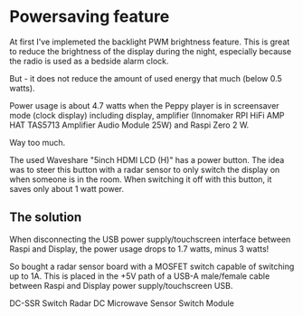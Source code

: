 # Powersaving feature

At first I've implemeted the backlight PWM brightness feature. This is great to reduce the brightness of the display during the night, especially because the radio is used as a bedside alarm clock.

But - it does not reduce the amount of used energy that much (below 0.5 watts). 

Power usage is about 4.7 watts when the Peppy player is in screensaver mode (clock display) including display, amplifier (Innomaker RPI HiFi AMP HAT TAS5713 Amplifier Audio Module 25W) and Raspi Zero 2 W.

Way too much.

The used Waveshare "5inch HDMI LCD (H)" has a power button. The idea was to steer this button with a radar sensor to only switch the display on when someone is in the room. When switching it off with this button, it saves only about 1 watt power. 

## The solution

When disconnecting the USB power supply/touchscreen interface between Raspi and Display, the power usage drops to 1.7 watts, minus 3 watts!

So bought a radar sensor board with a MOSFET switch capable of switching up to 1A. This is placed in the +5V path of a USB-A male/female cable between Raspi and Display power supply/touchscreen USB.

DC-SSR Switch Radar DC Microwave Sensor Switch Module

